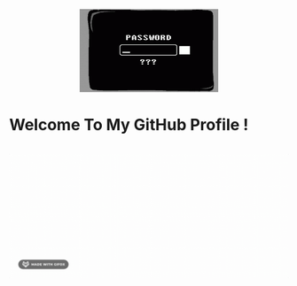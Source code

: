 <div align="center">
<img src="/passwrd.png" alt="GitHub Logo" width="250" height="150" />
</div>

# Welcome To My GitHub Profile !
<br/>
<div align="center">
<img src="/name.gif" alt="LatoyaA Typer" />
</div>
<br/>

